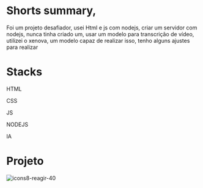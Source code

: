 <h1>Shorts summary, </h1>

<p>Foi um projeto desafiador, usei Html e js com nodejs, criar um servidor com nodejs, nunca tinha criado um, usar um modelo para transcrição de vídeo, utilizei o xenova, um modelo capaz de realizar isso, tenho alguns ajustes para realizar</p>

<h1>Stacks</h1>
<p>HTML</p>
<p>CSS</p>
<p>JS</p>
<p>NODEJS</p>
<p>IA</p>

<h1>Projeto</h1>

![icons8-reagir-40](https://github.com/user-attachments/assets/89a3a87b-afb6-4159-8fce-83d767247df9)
